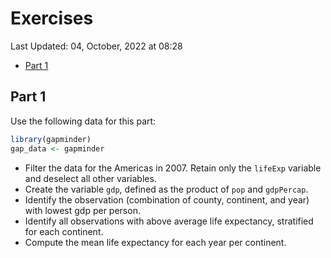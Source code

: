 Exercises
================
Last Updated: 04, October, 2022 at 08:28

-   <a href="#part-1" id="toc-part-1">Part 1</a>

## Part 1

Use the following data for this part:

``` r
library(gapminder)
gap_data <- gapminder
```

-   Filter the data for the Americas in 2007. Retain only the `lifeExp`
    variable and deselect all other variables.
-   Create the variable `gdp`, defined as the product of `pop` and
    `gdpPercap`.
-   Identify the observation (combination of county, continent, and
    year) with lowest gdp per person.
-   Identify all observations with above average life expectancy,
    stratified for each continent.
-   Compute the mean life expectancy for each year per continent.
